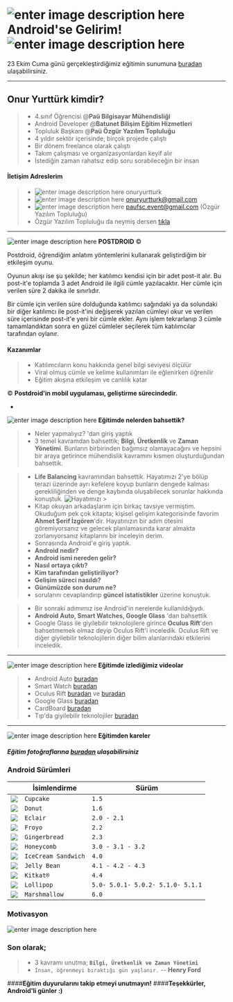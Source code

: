 ![enter image description here](http://www.spk.gov.tr/tools/getimage.ashx?imageid=166)  Android'se Gelirim!       ![enter image description here](http://emoji-quiz.com/data/images/9761.png)
===================


23 Ekim Cuma günü gerçekleştirdiğimiz eğitimin sunumuna  [buradan][1] ulaşabilirsiniz.


-------

Onur Yurttürk kimdir?
-------------
> - 4.sınıf Öğrencisi @**Paü Bilgisayar Mühendisliği**
> - Android Developer @**Batunet Bilişim Eğitim Hizmetleri**
> - Topluluk Başkanı @**Paü Özgür Yazılım Topluluğu**
> - 4 yıldır sektör içerisinde, birçok projede çalıştı
> - Bir dönem freelance olarak çalıştı
> - Takım çalışması ve organizasyonlardan keyif alır
> - İstediğin zaman rahatsız edip soru sorabileceğin bir insan

#### <i class="icon-pencil"></i> **İletişim Adreslerim**

> - ![enter image description here](http://vekam.org.tr/images/facebook-icon.png)  onuryurtturk
> - ![enter image description here](http://img.tamindir.com/ti_e_ul/yigitekimdemir/p/ikon-gmail_32x32.png)  onuryurtturk@gmail.com
> - ![enter image description here](http://img.tamindir.com/ti_e_ul/yigitekimdemir/p/ikon-gmail_32x32.png)  paufsc.event@gmail.com (Özgür Yazılım Topluluğu)
> - Özgür Yazılım Topluluğu da neymiş dersen [tıkla][2] 

-------

![enter image description here](http://icons.iconarchive.com/icons/arrioch/blawb/64/android-icon.png) **POSTDROID** ©

Postdroid, öğrendiğim anlatım yöntemlerini kullanarak geliştirdiğim bir etkileşim oyunu.

 Oyunun akışı ise şu şekilde;  her katılımcı kendisi için bir adet post-it alır. Bu post-it'e toplamda 3 adet Android ile ilgili cümle yazılacaktır. Her cümle için verilen süre 2 dakika ile sınırlıdır. 

Bir cümle için verilen süre dolduğunda katılımcı sağındaki ya da solundaki bir diğer katılımcı ile post-it'ini değişerek yazılan cümleyi okur ve verilen süre içerisinde post-it'e yeni bir cümle ekler. Aynı işlem tekrarlanıp 3 cümle tamamlandıktan sonra en güzel cümleler seçilerek tüm katılımcılar tarafından oylanır.

#### <i class="icon-hdd"></i> Kazanımlar
> - Katılımcıların konu hakkında genel bilgi seviyesi ölçülür
> - Viral olmuş cümle ve kelime kullanımları ile eğlenirken öğrenilir
> - Eğitim akışına etkileşim ve canlılık katar

© **Postdroid'in mobil uygulaması, geliştirme sürecindedir.**

-
![enter image description here](http://findicons.com/files/icons/1693/ecommerce/32/question.png) **Eğitimde nelerden bahsettik?**

> - Neler yapmalıyız? 'dan giriş yaptık
> - 3 temel kavramdan bahsettik; **Bilgi**, **Üretkenlik** ve **Zaman Yönetimi**. Bunların birbirinden bağımsız olamayacağını ve hepsini bir araya getirince mühendislik kavramını kısmen oluşturduğundan bahsettik.

> -  **Life Balancing** kavramından bahsettik. Hayatımızı 2'ye bölüp terazi üzerinde ayrı kefelere koyup bunların dengede kalması gerekliliğinden ve denge kaybında oluşabilecek sorunlar hakkında konuştuk.
> ![Hayatımızı](http://3plusinternational.com/wp-content/uploads/worklife.jpg) > 
> - Kitap okuyan arkadaşlarım için birkaç tavsiye vermiştim. Okuduğum pek çok kitapta; kişisel gelişim kategorisinde favorim **Ahmet Şerif İzgören**'dir. Hayatınızın bir adım ötesini göremiyorsanız ve gelecek planlamasında karar almakta zorlanıyorsanız kitaplarını bir inceleyin derim.
> - Sonrasında Android'e giriş yaptık. 
>  - **Android nedir?**
>  - **Android ismi nereden gelir?**
>  - **Nasıl ortaya çıktı?** 
>  - **Kim tarafından geliştiriliyor?**
>  - **Gelişim süreci nasıldı?**
>  - **Günümüzde son durum ne?**
> - sorularını cevaplandırıp **güncel istatistikler** üzerine konuştuk.

> - Bir sonraki adımımız ise Android'in nerelerde kullanıldığıydı.
> - **Android Auto, Smart Watches, Google Glass** 'dan bahsettik
> - Google Glass ile giyilebilir teknolojilere girince **Oculus Rift**'den bahsetmemek olmaz deyip Oculus Rift'i inceledik. Oculus Rift ve diğer giyilebilir teknolojilerin diğer bilim alanlarındaki etkilerini inceledik.


-------

![enter image description here](http://findicons.com/files/icons/2785/google_products/32/youtube.png) **Eğitimde izlediğimiz videolar**

> - Android Auto [buradan][3]
> - Smart Watch [buradan][4]
> - Oculus Rift [buradan][5]  ve  [buradan][6]
> - Google Glass [buradan][7]
> - CardBoard [buradan][8]
> - Tıp'da giyilebilir teknolojiler [buradan][9]

-------


![enter image description here](http://sites.showitfast.com/53534/118408/social_networks_instagram_icon.png_tn.png) **Eğitimden kareler**
##### **Eğitim fotoğraflarına  [buradan][10] ulaşabilirsiniz**
### **Android Sürümleri**


|                  | İsimlendirme| Sürüm|
 ----------------- | ---------------------------- | ------------------
| ![](http://www.droidlife.com/assets/android_cupcake_logo_thumb.png) | `Cupcake`            | `1.5`|
| ![](http://www.droidlife.com/assets/android_donut_logo_thumb.png)           | `Donut`            | `1.6` |
| ![](http://www.icons101.com/icon_png/size_32/id_83005/Android_20_Eclair.png)           | `Eclair`  | `2.0 - 2.1`  |
| ![](http://www.icons101.com/icon_png/size_32/id_83006/Android_22_Froyo.png)           | `Froyo`  | `2.2`  |
| ![](http://www.droidlife.com/assets/android_gingerbread_logo_thumb.png)           | `Gingerbread`  | `2.3`  |
| ![](http://www.fd4a.net/Android_Icons/ADW-Theme-Android-Honeycomb.png)           | `Honeycomb`  | `3.0 - 3.1 - 3.2`  |
| ![](http://www-prestigio-tr.v5.value4it.ru/share/common/icecream2_small.png)           | `IceCream Sandwich`  | `4.0`  |
| ![](http://tips4droid.com/wp-content/uploads/2013/02/Android-4.1.2-Jelly-Bean-36x36.png)           | `Jelly Bean`  | `4.1 - 4.2 - 4.3`  |
| ![](http://www.datawind.com/images/android_kitkat.png)           | `Kitkat®`  | `4.4`  |
| ![](https://fbcdn-profile-a.akamaihd.net/hprofile-ak-xfp1/v/t1.0-1/c0.2.32.32/p32x32/11162509_982438595108217_8086784891424771817_n.png?oh=083f21c02d878373a6b2dec79b882dd1&oe=5687AEF5&__gda__=1456591569_8d8be7827898872ce5b4324061c97cd3)           | `Lollipop`  |`5.0- 5.0.1- 5.0.2- 5.1.0- 5.1.1`|
| ![](https://fbcdn-profile-a.akamaihd.net/hprofile-ak-xfp1/v/t1.0-1/p32x32/11896028_820517121402888_1038756577817206208_n.png?oh=7e0f08a866096d7e4d80041594615a7b&oe=568EA00A&__gda__=1452520812_cb336ac095e755ea767cb1a2fca6a3fc)| `Marshmallow`  |`6.0`|



### **Motivasyon**
![enter image description here](https://pbs.twimg.com/media/CLzyeI7WwAEVELK.jpg)


### Son olarak;
> - 3 kavramı unutma; **`Bilgi, Üretkenlik ve Zaman Yönetimi`**
> - `İnsan, öğrenmeyi bıraktığı gün yaşlanır.` 
>  -- **Henry Ford**

####**Eğitim duyurularını takip etmeyi unutmayın!**
####**Teşekkürler, Android'li günler :)**


  [1]: https://prezi.com/9tp5ffbagpag/android-ise-gelirim/?utm_campaign=share&utm_medium=copy
  [2]: https://www.facebook.com/pauozguryazilim/
  [3]: https://www.youtube.com/watch?v=-FL9kKqOQxI
  [4]: https://www.youtube.com/watch?v=JWv3oRaZO9Y
  [5]: https://www.youtube.com/watch?v=k7n5kRRHDpw
  [6]: https://www.youtube.com/watch?v=Odax7F3tWhM
  [7]: https://www.youtube.com/watch?v=F_DsUl_vqvo
  [8]: https://www.youtube.com/watch?v=eT9vmpE8WcY
  [9]: https://www.youtube.com/watch?v=VtdMhqiyyGQ
  [10]:https://github.com/PauEducation/pau-egitim-programi/tree/master/lectures/androidse-gelirim/images
